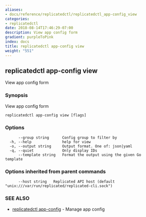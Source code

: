 ```yaml
---
aliases:
- docs/reference/replicatedctl/replicatedctl_app-config_view
categories:
- replicatedctl
date: 2018-08-14T17:46:29-07:00
description: View app config form
gradient: purpleToPink
index: docs
title: replicatedctl app-config view
weight: "551"
---
```


## replicatedctl app-config view

View app config form

### Synopsis

View app config form

```
replicatedctl app-config view [flags]
```

### Options

```
      --group string      Config group to filter by
  -h, --help              help for view
  -o, --output string     Output format. One of: json|yaml
  -q, --quiet             Only display IDs
      --template string   Format the output using the given Go template
```

### Options inherited from parent commands

```
      --host string   Replicated API host (default "unix:///var/run/replicated/replicated-cli.sock")
```

### SEE ALSO

* [replicatedctl app-config](/api/replicatedctl/replicatedctl_app-config/)	 - Manage app config

